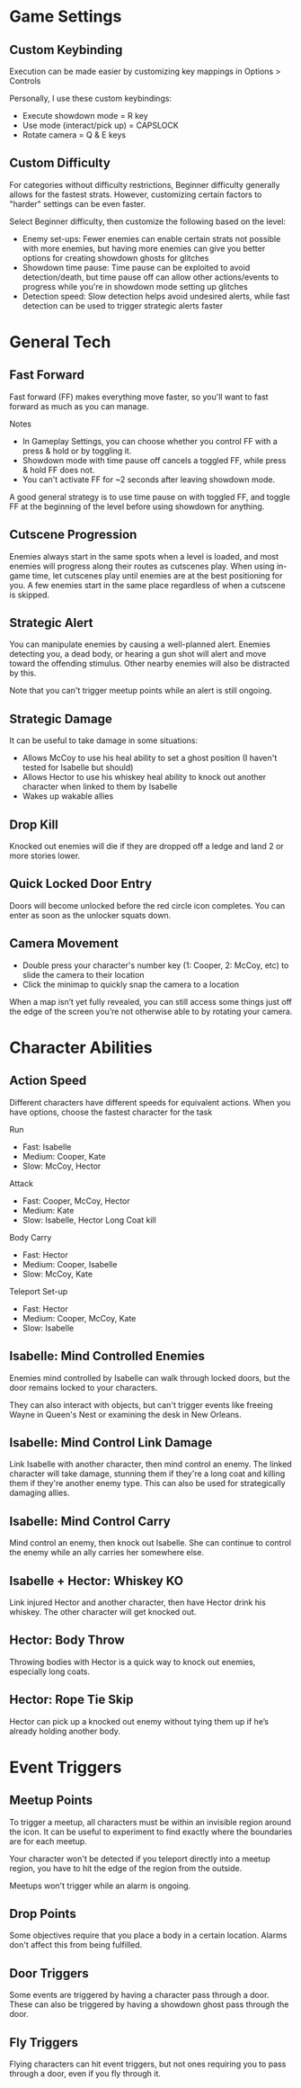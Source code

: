 # Game Settings

## Custom Keybinding
Execution can be made easier by customizing key mappings in Options > Controls

Personally, I use these custom keybindings:
* Execute showdown mode = R key
* Use mode (interact/pick up) = CAPSLOCK
* Rotate camera = Q & E keys


## Custom Difficulty
For categories without difficulty restrictions, Beginner difficulty generally allows for the fastest strats. However, customizing certain factors to "harder" settings can be even faster.
 
Select Beginner difficulty, then customize the following based on the level:
* Enemy set-ups: Fewer enemies can enable certain strats not possible with more enemies, but having more enemies can give you better options for creating showdown ghosts for glitches
* Showdown time pause: Time pause can be exploited to avoid detection/death, but time pause off can allow other actions/events to progress while you're in showdown mode setting up glitches
* Detection speed: Slow detection helps avoid undesired alerts, while fast detection can be used to trigger strategic alerts faster


# General Tech

## Fast Forward
Fast forward (FF) makes everything move faster, so you'll want to fast forward as much as you can manage.
 
Notes
* In Gameplay Settings, you can choose whether you control FF with a press & hold or by toggling it.
* Showdown mode with time pause off cancels a toggled FF, while press & hold FF does not. 
* You can't activate FF for ~2 seconds after leaving showdown mode.

A good general strategy is to use time pause on with toggled FF, and toggle FF at the beginning of the level before using showdown for anything.


## Cutscene Progression
Enemies always start in the same spots when a level is loaded, and most enemies will progress along their routes as cutscenes play. When using in-game time, let cutscenes play until enemies are at the best positioning for you. A few enemies start in the same place regardless of when a cutscene is skipped.


## Strategic Alert
You can manipulate enemies by causing a well-planned alert. Enemies detecting you, a dead body, or hearing a gun shot will alert and move toward the offending stimulus. Other nearby enemies will also be distracted by this.
 
Note that you can't trigger meetup points while an alert is still ongoing.


## Strategic Damage
It can be useful to take damage in some situations:
* Allows McCoy to use his heal ability to set a ghost position (I haven't tested for Isabelle but should)
* Allows Hector to use his whiskey heal ability to knock out another character when linked to them by Isabelle
* Wakes up wakable allies


## Drop Kill
Knocked out enemies will die if they are dropped off a ledge and land 2 or more stories lower.


## Quick Locked Door Entry
Doors will become unlocked before the red circle icon completes. You can enter as soon as the unlocker squats down.


## Camera Movement
* Double press your character's number key (1: Cooper, 2: McCoy, etc) to slide the camera to their location
* Click the minimap to quickly snap the camera to a location

When a map isn’t yet fully revealed, you can still access some things just off the edge of the screen you’re not otherwise able to by rotating your camera.


# Character Abilities

## Action Speed
Different characters have different speeds for equivalent actions. When you have options, choose the fastest character for the task

Run
* Fast: Isabelle
* Medium: Cooper, Kate
* Slow: McCoy, Hector

Attack
* Fast: Cooper, McCoy, Hector
* Medium: Kate
* Slow: Isabelle, Hector Long Coat kill

Body Carry
* Fast: Hector
* Medium: Cooper, Isabelle
* Slow: McCoy, Kate 
 
Teleport Set-up
* Fast: Hector
* Medium: Cooper, McCoy, Kate
* Slow: Isabelle


## Isabelle: Mind Controlled Enemies
Enemies mind controlled by Isabelle can walk through locked doors, but the door remains locked to your characters.

They can also interact with objects, but can't trigger events like freeing Wayne in Queen's Nest or examining the desk in New Orleans.


## Isabelle: Mind Control Link Damage
Link Isabelle with another character, then mind control an enemy. The linked character will take damage, stunning them if they're a long coat and killing them if they're another enemy type. This can also be used for strategically damaging allies.

## Isabelle: Mind Control Carry
Mind control an enemy, then knock out Isabelle. She can continue to control the enemy while an ally carries her somewhere else.

## Isabelle + Hector: Whiskey KO
Link injured Hector and another character, then have Hector drink his whiskey. The other character will get knocked out.

## Hector: Body Throw
Throwing bodies with Hector is a quick way to knock out enemies, especially long coats.

## Hector: Rope Tie Skip
Hector can pick up a knocked out enemy without tying them up if he’s already holding another body. 


# Event Triggers

## Meetup Points
To trigger a meetup, all characters must be within an invisible region around the icon. It can be useful to experiment to find exactly where the boundaries are for each meetup.
 
Your character won't be detected if you teleport directly into a meetup region, you have to hit the edge of the region from the outside.
 
Meetups won't trigger while an alarm is ongoing.


## Drop Points
Some objectives require that you place a body in a certain location. Alarms don't affect this from being fulfilled.


## Door Triggers
Some events are triggered by having a character pass through a door. These can also be triggered by having a showdown ghost pass through the door.


## Fly Triggers
Flying characters can hit event triggers, but not ones requiring you to pass through a door, even if you fly through it.
